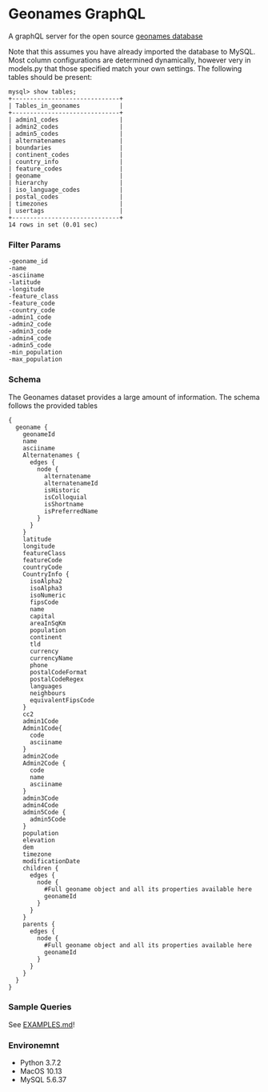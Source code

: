 # Geonames GraphQL

A graphQL server for the open source [geonames database](http://download.geonames.org/export/dump/)

Note that this assumes you have already imported the database to MySQL. Most column configurations are determined dynamically, however very in models.py that those specified match your own settings. The following tables should be present:

```
mysql> show tables;
+------------------------------+
| Tables_in_geonames           |
+------------------------------+
| admin1_codes                 |
| admin2_codes                 |
| admin5_codes                 |
| alternatenames               |
| boundaries                   |
| continent_codes              |
| country_info                 |
| feature_codes                |
| geoname                      |
| hierarchy                    |
| iso_language_codes           |
| postal_codes                 |
| timezones                    |
| usertags                     |
+------------------------------+
14 rows in set (0.01 sec)
```

### Filter Params
```
-geoname_id
-name
-asciiname
-latitude
-longitude
-feature_class
-feature_code
-country_code
-admin1_code
-admin2_code
-admin3_code
-admin4_code
-admin5_code
-min_population
-max_population
```

### Schema
The Geonames dataset provides a large amount of information. The schema follows the provided tables
```
{
  geoname {
    geonameId
    name
    asciiname
    Alternatenames {
      edges {
        node {
          alternatename
          alternatenameId
          isHistoric
          isColloquial
          isShortname
          isPreferredName
        }
      }
    }
    latitude
    longitude
    featureClass
    featureCode
    countryCode
    CountryInfo {
      isoAlpha2
      isoAlpha3
      isoNumeric
      fipsCode
      name
      capital
      areaInSqKm
      population
      continent
      tld
      currency
      currencyName
      phone
      postalCodeFormat
      postalCodeRegex
      languages
      neighbours
      equivalentFipsCode
    }
    cc2
    admin1Code
    Admin1Code{
      code
      asciiname
    }
    admin2Code
    Admin2Code {
      code
      name
      asciiname
    }
    admin3Code
    admin4Code
    admin5Code {
      admin5Code
    }
    population
    elevation
    dem
    timezone
    modificationDate
    children {
      edges {
        node {
          #Full geoname object and all its properties available here
          geonameId
        }
      }
    }
    parents {
      edges {
        node {
          #Full geoname object and all its properties available here
          geonameId
        }
      }
    }
  }
}

```

### Sample Queries

See [EXAMPLES.md](EXAMPLES.md)!

### Environemnt

* Python 3.7.2
* MacOS 10.13
* MySQL 5.6.37

